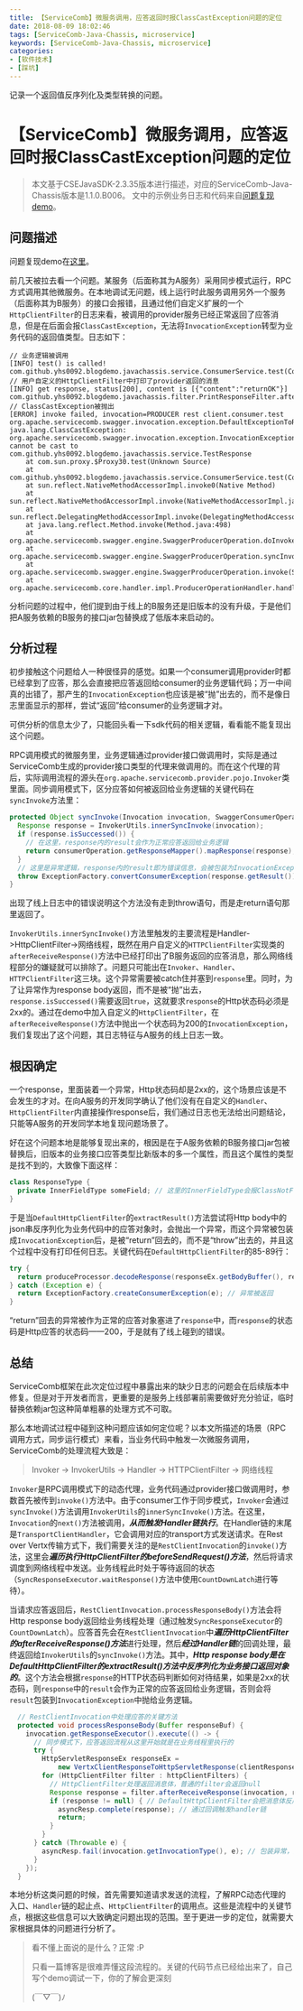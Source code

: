 ```yaml
---
title: 【ServiceComb】微服务调用，应答返回时报ClassCastException问题的定位
date: 2018-08-09 18:02:46
tags: [ServiceComb-Java-Chassis, microservice]
keywords: [ServiceComb-Java-Chassis, microservice]
categories:
- [软件技术]
- [踩坑]
---
```


记录一个返回值反序列化及类型转换的问题。
<!-- more -->
# 【ServiceComb】微服务调用，应答返回时报ClassCastException问题的定位

> 本文基于CSEJavaSDK-2.3.35版本进行描述，对应的ServiceComb-Java-Chassis版本是1.1.0.B006。
> 文中的示例业务日志和代码来自[问题复现demo][问题复现demo]。

## 问题描述

问题复现demo在[这里][问题复现demo]。

前几天被拉去看一个问题。某服务（后面称其为A服务）采用同步模式运行，RPC方式调用其他微服务。在本地调试无问题，线上运行时此服务调用另外一个服务（后面称其为B服务）的接口会报错，且通过他们自定义扩展的一个`HttpClientFilter`的日志来看，被调用的provider服务已经正常返回了应答消息，但是在后面会报`ClassCastException`，无法将`InvocationException`转型为业务代码的返回值类型。日志如下：
```
// 业务逻辑被调用
[INFO] test() is called! com.github.yhs0092.blogdemo.javachassis.service.ConsumerService.test(ConsumerService.java:20)
// 用户自定义的HttpClientFilter中打印了provider返回的消息
[INFO] get response, status[200], content is [{"content":"returnOK"}] com.github.yhs0092.blogdemo.javachassis.filter.PrintResponseFilter.afterReceiveResponse(PrintResponseFilter.java:26)
// ClassCastException被抛出
[ERROR] invoke failed, invocation=PRODUCER rest client.consumer.test org.apache.servicecomb.swagger.invocation.exception.DefaultExceptionToResponseConverter.convert(DefaultExceptionToResponseConverter.java:35)
java.lang.ClassCastException: org.apache.servicecomb.swagger.invocation.exception.InvocationException cannot be cast to com.github.yhs0092.blogdemo.javachassis.service.TestResponse
	at com.sun.proxy.$Proxy30.test(Unknown Source)
	at com.github.yhs0092.blogdemo.javachassis.service.ConsumerService.test(ConsumerService.java:21)
	at sun.reflect.NativeMethodAccessorImpl.invoke0(Native Method)
	at sun.reflect.NativeMethodAccessorImpl.invoke(NativeMethodAccessorImpl.java:62)
	at sun.reflect.DelegatingMethodAccessorImpl.invoke(DelegatingMethodAccessorImpl.java:43)
	at java.lang.reflect.Method.invoke(Method.java:498)
	at org.apache.servicecomb.swagger.engine.SwaggerProducerOperation.doInvoke(SwaggerProducerOperation.java:160)
	at org.apache.servicecomb.swagger.engine.SwaggerProducerOperation.syncInvoke(SwaggerProducerOperation.java:148)
	at org.apache.servicecomb.swagger.engine.SwaggerProducerOperation.invoke(SwaggerProducerOperation.java:115)
	at org.apache.servicecomb.core.handler.impl.ProducerOperationHandler.handle(ProducerOperationHandler.java:40)
```
分析问题的过程中，他们提到由于线上的B服务还是旧版本的没有升级，于是他们把A服务依赖的B服务的接口jar包替换成了低版本来启动的。

## 分析过程

初步接触这个问题给人一种很怪异的感觉。如果一个consumer调用provider时都已经拿到了应答，那么会直接把应答返回给consumer的业务逻辑代码；万一中间真的出错了，那产生的`InvocationException`也应该是被“抛”出去的，而不是像日志里面显示的那样，尝试“返回”给consumer的业务逻辑才对。

可供分析的信息太少了，只能回头看一下sdk代码的相关逻辑，看看能不能复现出这个问题。

RPC调用模式的微服务里，业务逻辑通过provider接口做调用时，实际是通过ServiceComb生成的provider接口类型的代理来做调用的。而在这个代理的背后，实际调用流程的源头在`org.apache.servicecomb.provider.pojo.Invoker`类里面。同步调用模式下，区分应答如何被返回给业务逻辑的关键代码在`syncInvoke`方法里：
```java
protected Object syncInvoke(Invocation invocation, SwaggerConsumerOperation consumerOperation) {
  Response response = InvokerUtils.innerSyncInvoke(invocation);
  if (response.isSuccessed()) {
    // 在这里，response内的result会作为正常应答返回给业务逻辑
    return consumerOperation.getResponseMapper().mapResponse(response);
  }
  // 这里是异常逻辑，response内的result即为错误信息，会被包装为InvocationException抛给业务逻辑
  throw ExceptionFactory.convertConsumerException(response.getResult());
}
```
出现了线上日志中的错误说明这个方法没有走到throw语句，而是走return语句那里返回了。

`InvokerUtils.innerSyncInvoke()`方法里触发的主要流程是Handler->HttpClientFilter->网络线程，既然在用户自定义的`HTTPClientFilter`实现类的`afterReceiveResponse()`方法中已经打印出了B服务返回的应答消息，那么网络线程部分的嫌疑就可以排除了。问题只可能出在`Invoker`、`Handler`、`HTTPClientFilter`这三块。这个异常需要被catch住并塞到`response`里。同时，为了让异常作为response body返回，而不是被“抛”出去，`response.isSuccessed()`需要返回`true`，这就要求`response`的Http状态码必须是2xx的。通过在demo中加入自定义的`HttpClientFilter`，在`afterReceiveResponse()`方法中抛出一个状态码为200的`InvocationException`，我们复现出了这个问题，其日志特征与A服务的线上日志一致。

## 根因确定

一个response，里面装着一个异常，Http状态码却是2xx的，这个场景应该是不会发生的才对。在向A服务的开发同学确认了他们没有在自定义的`Handler`、`HttpClientFilter`内直接操作response后，我们通过日志也无法给出问题结论，只能等A服务的开发同学本地复现问题场景了。

好在这个问题本地是能够复现出来的，根因是在于A服务依赖的B服务接口jar包被替换后，旧版本的业务接口应答类型比新版本的多一个属性，而且这个属性的类型是找不到的，大致像下面这样：
```java
class ResponseType {
  private InnerFieldType someField; // 这里的InnerFieldType会报ClassNotFound
}
```
于是当`DefaultHttpClientFilter`的`extractResult()`方法尝试将Http body中的json串反序列化为业务代码中的应答对象时，会抛出一个异常，而这个异常被包装成`InvocationException`后，是被“return”回去的，而不是“throw”出去的，并且这个过程中没有打印任何日志。关键代码在`DefaultHttpClientFilter`的85-89行：
```java
try {
  return produceProcessor.decodeResponse(responseEx.getBodyBuffer(), responseMeta.getJavaType());
} catch (Exception e) {
  return ExceptionFactory.createConsumerException(e); // 异常被返回
}
```
“return”回去的异常被作为正常的应答对象塞进了`response`中，而`response`的状态码是Http应答的状态码——200，于是就有了线上碰到的错误。

## 总结

ServiceComb框架在此次定位过程中暴露出来的缺少日志的问题会在后续版本中修复。但是对于开发者而言，更重要的是服务上线部署前需要做好充分验证，临时替换依赖jar包这种简单粗暴的处理方式不可取。

那么本地调试过程中碰到这种问题应该如何定位呢？以本文所描述的场景（RPC调用方式，同步运行模式）来看，当业务代码中触发一次微服务调用，ServiceComb的处理流程大致是：
> Invoker -> InvokerUtils -> Handler -> HTTPClientFilter -> 网络线程

`Invoker`是RPC调用模式下的动态代理，业务代码通过provider接口做调用时，参数首先被传到`invoke()`方法中。由于consumer工作于同步模式，`Invoker`会通过`syncInvoke()`方法调用`InvokerUtils`的`innerSyncInvoke()`方法。在这里，`Invocation`的`next()`方法被调用，***从而触发Handler链执行***。在Handler链的末尾是`TransportClientHandler`，它会调用对应的transport方式发送请求。在Rest over Vertx传输方式下，我们需要关注的是`RestClientInvocation`的`invoke()`方法，这里会***遍历执行HttpClientFilter的beforeSendRequest()方法***，然后将请求调度到网络线程中发送。业务线程此时处于等待返回的状态（`SyncResponseExecutor.waitResponse()`方法中使用`CountDownLatch`进行等待）。

当请求应答返回后，`RestClientInvocation.processResponseBody()`方法会将Http response body返回给业务线程处理（通过触发`SyncResponseExecutor`的`CountDownLatch`）。应答首先会在`RestClientInvocation`中***遍历HttpClientFilter的afterReceiveResponse()方法***进行处理，然后***经过Handler链***的回调处理，最终返回给`InvokerUtils`的`syncInvoke()`方法。其中，***Http response body是在DefaultHttpClientFilter的extractResult()方法中反序列化为业务接口返回对象的***。这个方法会根据`response`的HTTP状态码判断如何对待结果，如果是2xx的状态码，则`response`中的`result`会作为正常的应答返回给业务逻辑，否则会将`result`包装到`InvocationException`中抛给业务逻辑。
```java
  // RestClientInvocation中处理应答的关键方法
  protected void processResponseBody(Buffer responseBuf) {
    invocation.getResponseExecutor().execute(() -> {
      // 同步模式下，应答返回流程从这里开始就是在业务线程里执行的
      try {
        HttpServletResponseEx responseEx =
            new VertxClientResponseToHttpServletResponse(clientResponse, responseBuf);
        for (HttpClientFilter filter : httpClientFilters) {
          // HttpClientFilter处理返回消息体，普通的filter会返回null
          Response response = filter.afterReceiveResponse(invocation, responseEx);
          if (response != null) { // DefaultHttpClientFilter会把消息体反序列化为应答对象，装入response返回
            asyncResp.complete(response); // 通过回调触发handler链
            return;
          }
        }
      } catch (Throwable e) {
        asyncResp.fail(invocation.getInvocationType(), e); // 包装异常，通过回调触发handler链
      }
    });
  }
```

本地分析这类问题的时候，首先需要知道请求发送的流程，了解RPC动态代理的入口、`Handler`链的起止点、`HttpClientFilter`的调用点。这些是流程中的关键节点，根据这些信息可以大致确定问题出现的范围。至于更进一步的定位，就需要大家根据具体的问题进行分析了。

> 看不懂上面说的是什么？正常 :P
>
> 只看一篇博客是很难弄懂这段流程的。关键的代码节点已经给出来了，自己写个demo调试一下，你的了解会更深刻
>
> (￣▽￣)ﾉ

[问题复现demo]: https://github.com/yhs0092/CSEBlogDemo-DecodeResponseError
